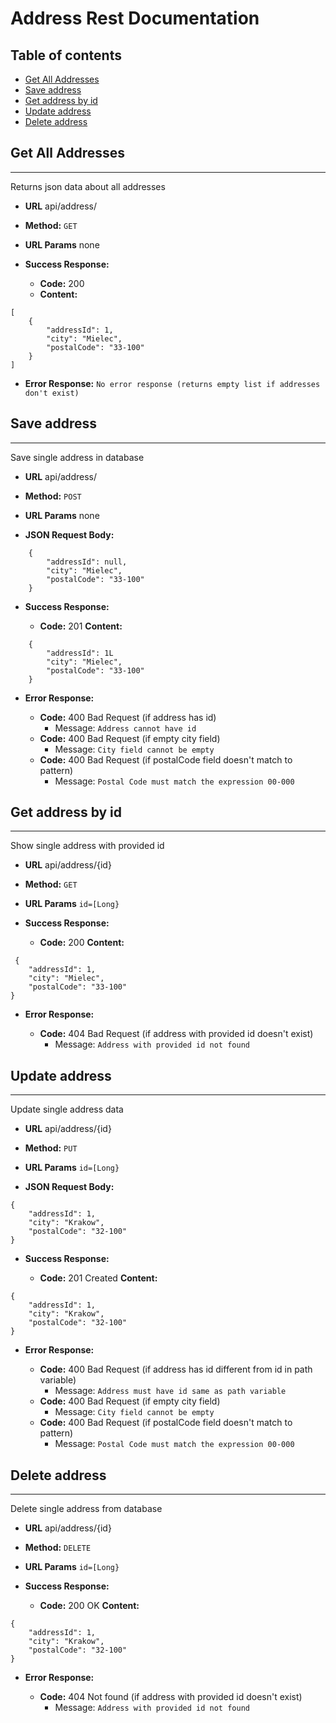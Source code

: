 # Address Rest Documentation

## Table of contents
* [Get All Addresses](#get-all-addresses)
* [Save address](#save-client)
* [Get address by id](#get-address-by-id)
* [Update address](#update-address)
* [Delete address](#delete-address)

## Get All Addresses
----
  Returns json data about all addresses

* **URL**
  api/address/
* **Method:**
  `GET`
*  **URL Params**
none

* **Success Response:**

  * **Code:** 200 
  * **Content:** 
``` 
[
    {
        "addressId": 1,
        "city": "Mielec",
        "postalCode": "33-100"
    }
]
 ```  
* **Error Response:**
```No error response (returns empty list if addresses don't exist)```

## Save address
----
  Save single address in database

* **URL**
  api/address/
* **Method:**
  `POST`
*  **URL Params**
none

* **JSON Request Body:**
``` 
    {
        "addressId": null,
        "city": "Mielec",
        "postalCode": "33-100"
    }
 ```
* **Success Response:**

  * **Code:** 201 
    **Content:** 
``` 
    {
        "addressId": 1L
        "city": "Mielec",
        "postalCode": "33-100"
    }
 ```  
* **Error Response:**

  * **Code:** 400 Bad Request (if address has id)
    *  Message: ```Address cannot have id ```
  * **Code:** 400 Bad Request  (if empty city field)
    * Message: ```City field cannot be empty```
  * **Code:** 400 Bad Request (if postalCode field doesn't match to pattern)
    * Message: ```Postal Code must match the expression 00-000```
 
## Get address by id
----
  Show single address with provided id

* **URL**
  api/address/{id}
* **Method:**
  `GET`
*  **URL Params**
    `id=[Long}`

* **Success Response:**

  * **Code:** 200
    **Content:** 
``` 
 {
    "addressId": 1,
    "city": "Mielec",
    "postalCode": "33-100"
}
 ```  
* **Error Response:**

  * **Code:** 404 Bad Request (if address with provided id doesn't exist)
    * Message: ``` Address with provided id not found ``` 
## Update address
----
  Update single address data

* **URL**
  api/address/{id}
* **Method:**
  `PUT`
*  **URL Params**
    `id=[Long}`

* **JSON Request Body:**
``` 
{
    "addressId": 1,
    "city": "Krakow",
    "postalCode": "32-100"
}
 ```
* **Success Response:**

  * **Code:** 201 Created
    **Content:** 
``` 
{
    "addressId": 1,
    "city": "Krakow",
    "postalCode": "32-100"
}
 ```  
* **Error Response:**

  * **Code:** 400 Bad Request (if address has id different from id in path variable)
    * Message: ```Address must have id same as path variable ```
  * **Code:** 400 Bad Request  (if empty city field)
    * Message: ```City field cannot be empty```
  * **Code:** 400 Bad Request (if postalCode field doesn't match to pattern)
    * Message: ```Postal Code must match the expression 00-000```
  
## Delete address
----
  Delete single address from database

* **URL**
  api/address/{id}
* **Method:**
  `DELETE`
*  **URL Params**
    `id=[Long}`

* **Success Response:**

  * **Code:** 200 OK
    **Content:** 
``` 
{
    "addressId": 1,
    "city": "Krakow",
    "postalCode": "32-100"
}
 ```  
* **Error Response:**

  * **Code:** 404 Not found (if address with provided id doesn't exist)
    * Message: ```Address with provided id not found ```

